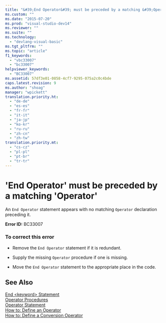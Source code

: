 ```yaml
---
title: "&#39;End Operator&#39; must be preceded by a matching &#39;Operator&#39;"
ms.custom: ""
ms.date: "2015-07-20"
ms.prod: "visual-studio-dev14"
ms.reviewer: ""
ms.suite: ""
ms.technology: 
  - "devlang-visual-basic"
ms.tgt_pltfrm: ""
ms.topic: "article"
f1_keywords: 
  - "vbc33007"
  - "bc33007"
helpviewer_keywords: 
  - "BC33007"
ms.assetid: 57df3e01-0858-4cf7-9295-075a2c0c4bde
caps.latest.revision: 9
ms.author: "shoag"
manager: "wpickett"
translation.priority.ht: 
  - "de-de"
  - "es-es"
  - "fr-fr"
  - "it-it"
  - "ja-jp"
  - "ko-kr"
  - "ru-ru"
  - "zh-cn"
  - "zh-tw"
translation.priority.mt: 
  - "cs-cz"
  - "pl-pl"
  - "pt-br"
  - "tr-tr"
---
```

# &#39;End Operator&#39; must be preceded by a matching &#39;Operator&#39;
An `End Operator` statement appears with no matching `Operator` declaration preceding it.  
  
 **Error ID:** BC33007  
  
### To correct this error  
  
-   Remove the `End Operator` statement if it is redundant.  
  
-   Supply the missing `Operator` procedure if one is missing.  
  
-   Move the `End Operator` statement to the appropriate place in the code.  
  
## See Also  
 [End \<keyword> Statement](../Topic/End%20%3Ckeyword%3E%20Statement%20\(Visual%20Basic\).md)   
 [Operator Procedures](../Topic/Operator%20Procedures%20\(Visual%20Basic\).md)   
 [Operator Statement](../Topic/Operator%20Statement.md)   
 [How to: Define an Operator](../Topic/How%20to:%20Define%20an%20Operator%20\(Visual%20Basic\).md)   
 [How to: Define a Conversion Operator](../Topic/How%20to:%20Define%20a%20Conversion%20Operator%20\(Visual%20Basic\).md)